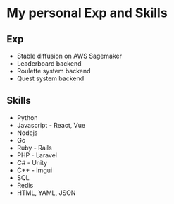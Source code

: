 # My personal Exp and Skills

## Exp

- Stable diffusion on AWS Sagemaker
- Leaderboard backend
- Roulette system backend
- Quest system backend

## Skills

- Python
- Javascript - React, Vue
- Nodejs
- Go
- Ruby - Rails
- PHP - Laravel
- C# - Unity
- C++ - Imgui
- SQL
- Redis
- HTML, YAML, JSON
